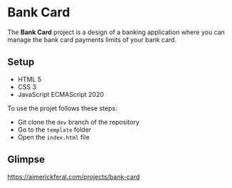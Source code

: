 # **Bank Card** 

The **Bank Card** project is a design of a banking application where you can manage the bank card payments limits of your bank card.

## **Setup**

- HTML 5
- CSS 3
- JavaScript ECMAScript 2020

To use the projet follows these steps:

- Git clone the `dev` branch of the repository
- Go to the `template` folder
- Open the `index.html` file

## **Glimpse**

https://aimerickferal.com/projects/bank-card